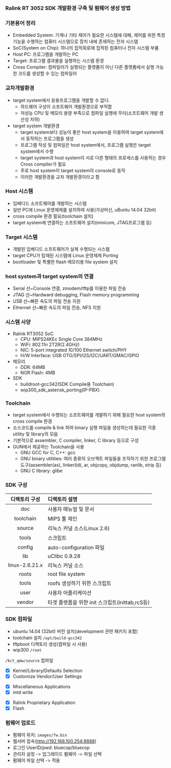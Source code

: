 ### Ralink RT 3052 SDK 개발환경 구축 및 펌웨어 생성 방법

### 기본용어 정리
- Embedded System: 기계나 기타 제어가 필요한 시스템에 대해, 제어를 위한 특정 기능을 수행하는 컴퓨터 시스템으로 장치 내에 존재하는 전자 시스템
- SoC(System on Chip): 하나의 집적회로에 집적된 컴퓨터나 전자 시스템 부품
- Host PC: 프로그램을 개발하는 PC
- Target: 프로그램 결과물을 실행하는 시스템 환경
- Cross Compiler: 컴파일러가 실행되는 플랫폼이 아닌 다른 플랫폼에서 실행 가능한 코드를 생성할 수 있는 컴파일러

### 교차개발환경
- target system에서 응용프로그램을 개발할 수 없다.
  - 하드웨어 구성이 소프트웨어 개발환경으로 부적합
  - 저성능 CPU 및 메모리 용량 부족으로 컴파일 실행에 무리(소프트웨어 개발 생산성 저하)
- target system 개발환경
  - target system보다 성능이 좋은 host system을 이용하여 target system에서 동작하는 프로그램을 생성
  - 프로그램 작성 및 컴파일은 host system에서, 프로그램 실행은 target system에서 수행
  - target system과 host system이 서로 다른 형태의 프로세스를 사용하는 경우 Cross compiler가 필요
  - 주로 host system이 target system의 console로 동작
  - 이러한 개발환경을 교차 개발환경이라고 함

### Host 시스템
- 임베디드 소프트웨어를 개발하는 시스템
- 일반 PC에 Linux 운영체제를 설치하여 사용(가상머신, uBuntu 14.04 32bit)
- cross compile 환경 필요(toolchain 설치)
- target system에 연결하는 소프트웨어 설치(minicom, JTAG프로그램 등)

### Target 시스템
- 개발된 임베디드 소프트웨어가 실제 수행되는 시스템
- target CPU가 탑재된 시스템에 Linux 운영체제 Porting
- bootloader 및 특별한 flash 메모리용 file system 설치

### host system과 target system의 연결
- Serial 선~Console 연결, zmodem/tftp를 이용한 파일 전송
- JTAG 선~Hardward debugging, Flash memory programming
- USB 선~빠른 속도의 파일 전송 지원
- Ethernet 선~빠른 속도의 파일 전송, NFS 지원

### 시스템 사양
- Ralink RT3052 SoC
  - CPU: MIPS24KEc Single Core 384MHz
  - WiFi: 802.11n 2T2R(2.4GHz)
  - NIC: 5-port integrated 10/100 Ethernet switch/PHY
  - H/W Interface: USB OTG/SPI/I2S/I2C/UART/GMAC/GPIO
- 메모리
  - DDR: 64MB
  - NOR Flash: 4MB
- SDK
  - buildroot-gcc342(SDK Compile용 Toolchain)
  - wip300_sdk_asterisk_porting(IP-PBX)

### Toolchain
- target system에서 수행되는 소프트웨어를 개발하기 위해 필요한 host system의 cross compile 환경
- 소스코드를 compile & link 하여 binary 실행 파일을 생성하는데 필요한 각종 utility 및 library의 모음
- 기본적으로 assembler, C compiler, linker, C library 등으로 구성
- GUN에서 제공하는 Toolchain을 사용
  - GNU GCC for C, C++: gcc
  - GNU binary utilities: 여러 종류의 오브젝트 파일들을 조직하기 위한 프로그램 도구(assembler(as), linker(ld), ar, objcopy, objdump, ranlib, strip 등)
  - GNU C library: glibe

### SDK 구성
|디렉토리 구성|디렉토리 설명|
|:---:|:---|
|doc|사용자 매뉴얼 및 문서|
|toolchain|MIPS 툴 체인|
|source|리눅스 커널 소스(Linux 2.6)|
|tools|스크립트|
|config|auto-configuration 파일|
|lib|uClibc 0.9.28|
|linux-2.6.21.x|리눅스 커널 소스|
|roots|root file system|
|tools|roofs 생성하기 위한 스크립트|
|user|사용자 어플리케이션|
|vendor|타겟 플랫폼을 위햔 init 스크립트(inittab,rcS등)|

### SDK 컴파일
- ubuntu 14.04 (32bit) 버전 설치(development 관련 패키지 포함)
- toolchain 설치 `/opt/build-gcc342`
- tftpboot 디렉토리 생성(컴파일 시 사용)
- wip300 `/root`

`/kct_qmw/source` 컴파일
- [x] Kernel/Library/Defaults Selection
- [x] Customize Vendor/User Settings
<Exit>  

- [x] Miscellaneous Applications
- [x] mtd write
<Exit>  

- [x] Ralink Proprietary Application
- [x] Flash
<Exit>  

### 펌웨어 업로드
- 펌웨어 위치: `images/fw.bin`
- 웹서버 접속(http://192.168.100.254:8888)
- 로그인 UserID/pwd: bluecop/bluecop
- 관리자 설정 -> 업그레이드 펌웨어 -> 파일 선택
- 펌웨어 파일 선택 -> 적용



